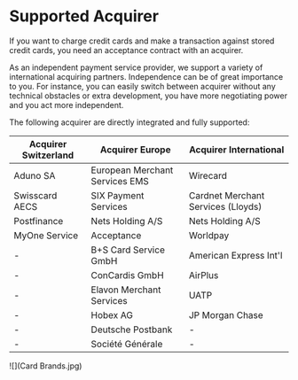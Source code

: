 # Supported Acquirer

If you want to charge credit cards and make a transaction against stored credit cards, you need an acceptance contract with an acquirer. 

As an independent payment service provider, we support a variety of international acquiring partners. Independence can be of great importance to you. For instance, you can easily switch between acquirer without any technical obstacles or extra development, you have more negotiating power and you act more independent.

The following acquirer are directly integrated and fully supported:

| Acquirer Switzerland | Acquirer Europe | Acquirer International |
| -- | -- | -- |
| Aduno SA | European Merchant Services EMS | Wirecard |
| Swisscard AECS | SIX Payment Services | Cardnet Merchant Services (Lloyds) |
| Postfinance | Nets Holding A/S  | Nets Holding A/S  |
| MyOne Service | Acceptance | Worldpay |
| -| B+S Card Service GmbH | American Express Int'l |
|  -| ConCardis GmbH  |AirPlus  |
|  -| Elavon Merchant Services  |UATP  |
|   -| Hobex AG |JP Morgan Chase |
|  - | Deutsche Postbank |- |
| - | Société Générale | - |





![](Card Brands.jpg)





